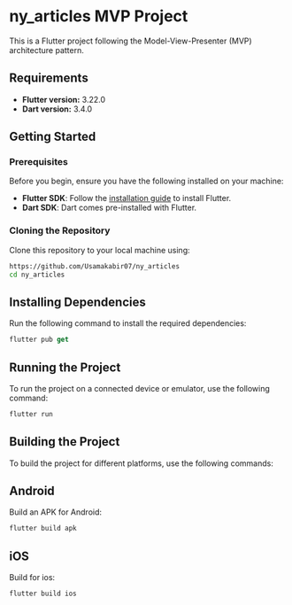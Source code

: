 # ny_articles MVP Project

This is a Flutter project following the Model-View-Presenter (MVP) architecture pattern.


## Requirements

- **Flutter version:** 3.22.0
- **Dart version:** 3.4.0

## Getting Started

### Prerequisites

Before you begin, ensure you have the following installed on your machine:

- **Flutter SDK**: Follow the [installation guide](https://flutter.dev/docs/get-started/install) to install Flutter.
- **Dart SDK**: Dart comes pre-installed with Flutter.

### Cloning the Repository

Clone this repository to your local machine using:

```sh
https://github.com/Usamakabir07/ny_articles
cd ny_articles

```
## Installing Dependencies
Run the following command to install the required dependencies:
```dart
flutter pub get
```
## Running the Project
To run the project on a connected device or emulator, use the following command:
```dart
flutter run
```

## Building the Project
To build the project for different platforms, use the following commands:

## Android
Build an APK for Android:
```dart
flutter build apk
```

## iOS
Build for ios:
```dart
flutter build ios
```
